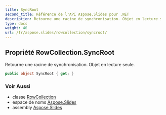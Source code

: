 ```yaml
---
title: SyncRoot
second_title: Référence de l'API Aspose.Slides pour .NET
description: Retourne une racine de synchronisation. Objet en lecture seule.
type: docs
weight: 40
url: /fr/aspose.slides/rowcollection/syncroot/
---
```


## Propriété RowCollection.SyncRoot

Retourne une racine de synchronisation. Objet en lecture seule.

```csharp
public object SyncRoot { get; }
```

### Voir Aussi

* classe [RowCollection](../../rowcollection)
* espace de noms [Aspose.Slides](../../rowcollection)
* assembly [Aspose.Slides](../../../)

<!-- NE PAS ÉDITER : généré par xmldocmd pour Aspose.Slides.dll -->
